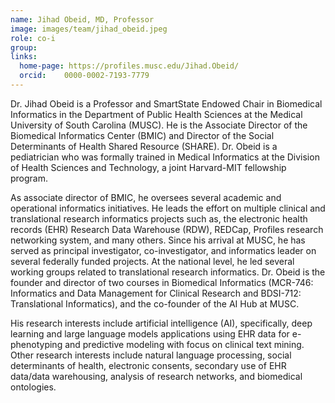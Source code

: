 ```yaml
---
name: Jihad Obeid, MD, Professor
image: images/team/jihad_obeid.jpeg
role: co-i
group: 
links:
  home-page: https://profiles.musc.edu/Jihad.Obeid/
  orcid: 	0000-0002-7193-7779
---
```


Dr. Jihad Obeid is a Professor and SmartState Endowed Chair in Biomedical Informatics in the Department of Public Health Sciences at the Medical University of South Carolina (MUSC). He is the Associate Director of the Biomedical Informatics Center (BMIC) and Director of the Social Determinants of Health Shared Resource (SHARE). Dr. Obeid is a pediatrician who was formally trained in Medical Informatics at the Division of Health Sciences and Technology, a joint Harvard-MIT fellowship program.

As associate director of BMIC, he oversees several academic and operational informatics initiatives. He leads the effort on multiple clinical and translational research informatics projects such as, the electronic health records (EHR) Research Data Warehouse (RDW), REDCap, Profiles research networking system, and many others. Since his arrival at MUSC, he has served as principal investigator, co-investigator, and informatics leader on several federally funded projects. At the national level, he led several working groups related to translational research informatics. Dr. Obeid is the founder and director of two courses in Biomedical Informatics (MCR-746: Informatics and Data Management for Clinical Research and BDSI-712: Translational Informatics), and the co-founder of the AI Hub at MUSC.

His research interests include artificial intelligence (AI), specifically, deep learning and large language models applications using EHR data for e-phenotyping and predictive modeling with focus on clinical text mining. Other research interests include natural language processing, social determinants of health, electronic consents, secondary use of EHR data/data warehousing, analysis of research networks, and biomedical ontologies.